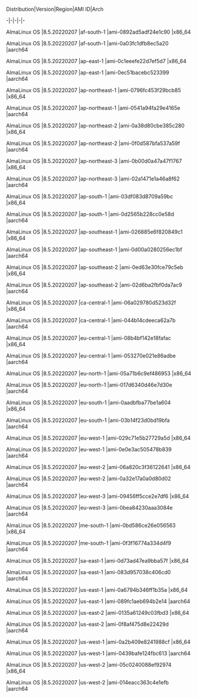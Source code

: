 Distribution|Version|Region|AMI ID|Arch

-|-|-|-|-

AlmaLinux OS |8.5.20220207 |af-south-1 |ami-0892ad5adf24e1c90 |x86_64

AlmaLinux OS |8.5.20220207 |af-south-1 |ami-0a03fc1dfb8ec5a20 |aarch64

AlmaLinux OS |8.5.20220207 |ap-east-1 |ami-0c1eeefe22d7ef5d7 |x86_64

AlmaLinux OS |8.5.20220207 |ap-east-1 |ami-0ec51bacebc523399 |aarch64

AlmaLinux OS |8.5.20220207 |ap-northeast-1 |ami-0796fc453f29bcb85 |x86_64

AlmaLinux OS |8.5.20220207 |ap-northeast-1 |ami-0541a94fa29e4165e |aarch64

AlmaLinux OS |8.5.20220207 |ap-northeast-2 |ami-0a38d80cbe385c280 |x86_64

AlmaLinux OS |8.5.20220207 |ap-northeast-2 |ami-0f0d587bfa537a59f |aarch64

AlmaLinux OS |8.5.20220207 |ap-northeast-3 |ami-0b00d0a47a47f1767 |x86_64

AlmaLinux OS |8.5.20220207 |ap-northeast-3 |ami-02a1471e1a46a8f62 |aarch64

AlmaLinux OS |8.5.20220207 |ap-south-1 |ami-03df083d8709a59bc |x86_64

AlmaLinux OS |8.5.20220207 |ap-south-1 |ami-0d2565b228cc0e58d |aarch64

AlmaLinux OS |8.5.20220207 |ap-southeast-1 |ami-026885e6f820849c1 |x86_64

AlmaLinux OS |8.5.20220207 |ap-southeast-1 |ami-0d00a0280256ec1bf |aarch64

AlmaLinux OS |8.5.20220207 |ap-southeast-2 |ami-0ed63e30fce79c5eb |x86_64

AlmaLinux OS |8.5.20220207 |ap-southeast-2 |ami-02d6ba2fbf0da7ac9 |aarch64

AlmaLinux OS |8.5.20220207 |ca-central-1 |ami-06a029780d523d32f |x86_64

AlmaLinux OS |8.5.20220207 |ca-central-1 |ami-044b14cdeeca62a7b |aarch64

AlmaLinux OS |8.5.20220207 |eu-central-1 |ami-08b4bf142e18fafac |x86_64

AlmaLinux OS |8.5.20220207 |eu-central-1 |ami-053270e021e86adbe |aarch64

AlmaLinux OS |8.5.20220207 |eu-north-1 |ami-05a71b6c9ef486953 |x86_64

AlmaLinux OS |8.5.20220207 |eu-north-1 |ami-017d6340d46e7d30e |aarch64

AlmaLinux OS |8.5.20220207 |eu-south-1 |ami-0aadbfba77be1a604 |x86_64

AlmaLinux OS |8.5.20220207 |eu-south-1 |ami-03b14f23d0bd19bfa |aarch64

AlmaLinux OS |8.5.20220207 |eu-west-1 |ami-029c71e5b27729a5d |x86_64

AlmaLinux OS |8.5.20220207 |eu-west-1 |ami-0e0e3ac505478b839 |aarch64

AlmaLinux OS |8.5.20220207 |eu-west-2 |ami-06a820c3f36122641 |x86_64

AlmaLinux OS |8.5.20220207 |eu-west-2 |ami-0a32e17a0a0d80d02 |aarch64

AlmaLinux OS |8.5.20220207 |eu-west-3 |ami-09456ff5cce2e7df6 |x86_64

AlmaLinux OS |8.5.20220207 |eu-west-3 |ami-0bea84230aaa3084e |aarch64

AlmaLinux OS |8.5.20220207 |me-south-1 |ami-0bd586ce26e056563 |x86_64

AlmaLinux OS |8.5.20220207 |me-south-1 |ami-0f3f16774a334d4f9 |aarch64

AlmaLinux OS |8.5.20220207 |sa-east-1 |ami-0d73ad47ea9bba57f |x86_64

AlmaLinux OS |8.5.20220207 |sa-east-1 |ami-083d957038c406cd0 |aarch64

AlmaLinux OS |8.5.20220207 |us-east-1 |ami-0a6794b346ff1b35a |x86_64

AlmaLinux OS |8.5.20220207 |us-east-1 |ami-089fc1aeb694b2e14 |aarch64

AlmaLinux OS |8.5.20220207 |us-east-2 |ami-0135a61249c03fbd3 |x86_64

AlmaLinux OS |8.5.20220207 |us-east-2 |ami-0f8af475d8e22429d |aarch64

AlmaLinux OS |8.5.20220207 |us-west-1 |ami-0a2b409e8241988cf |x86_64

AlmaLinux OS |8.5.20220207 |us-west-1 |ami-0439bafe124fbc613 |aarch64

AlmaLinux OS |8.5.20220207 |us-west-2 |ami-05c0240088ef92974 |x86_64

AlmaLinux OS |8.5.20220207 |us-west-2 |ami-014eacc363c4e1efb |aarch64
